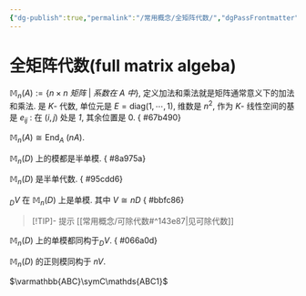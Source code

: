 ```yaml
---
{"dg-publish":true,"permalink":"/常用概念/全矩阵代数/","dgPassFrontmatter":true,"created":"2024-08-13T17:15:45.715+08:00","updated":"2024-08-16T11:59:43.860+08:00"}
---
```


# 全矩阵代数(full matrix algeba)

$\mathbb{M}_n(A):=\{ n\times n\ 矩阵\ |\ 系数在\ A\ 中 \}$, 定义加法和乘法就是矩阵通常意义下的加法和乘法. 是 $K$- 代数, 单位元是 $E=\mathrm{diag}(1,\cdots,1)$, 维数是 $n^2$, 作为 $K$- 线性空间的基是 $e_{ij}$ : 在 $(i,j)$ 处是 $\mathit{1}$, 其余位置是 $0$.
{ #67b490}


 $\mathbb{M}_n(A)\cong \mathrm{End}_A\ (nA)$.

 $\mathbb{M}_n(D)$ 上的模都是半单模.
{ #8a975a}


 $\mathbb{M}_n(D)$ 是半单代数.
{ #95cdd6}


 $_DV$ 在 $\mathbb{M}_n(D)$ 上是单模. 其中 $V\cong nD$ 
{ #bbfc86}

> [!TIP]- 提示
> [[常用概念/可除代数#^143e87\|见可除代数]]


 $\mathbb{M}_n(D)$ 上的单模都同构于$_DV$. 
{ #066a0d}


 $\mathbb{M}_n(D)$ 的正则模同构于 $nV$.

 $\varmathbb{ABC}\symC\mathds{ABC1}$